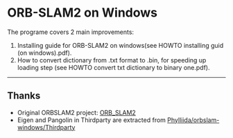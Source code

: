 # ORB-SLAM2 on Windows
The programe covers 2 main improvements:

1. Installing guide for ORB-SLAM2 on windows(see HOWTO installing guid (on windows).pdf).
2. How to convert dictionary from .txt format to .bin, for speeding up loading step (see HOWTO convert txt dictionary to binary one.pdf).

----------

## Thanks
- Original ORBSLAM2 project: [ORB_SLAM2](https://github.com/raulmur/ORB_SLAM2)
- Eigen and Pangolin in Thirdparty are extracted from [Phylliida/orbslam-windows/Thirdparty](https://github.com/Phylliida/orbslam-windows/tree/master/Thirdparty)
